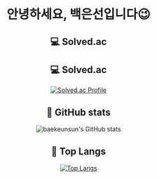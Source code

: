 <div align=center>

# 안녕하세요, 백은선입니다😉
   ## 💻 Solved.ac

## 💻 Solved.ac
   
[![Solved.ac Profile](http://mazassumnida.wtf/api/generate_badge?boj=eunsun5460)](https://solved.ac/eunsun5460/)   
   

## 💪 GitHub stats
   
![baekeunsun's GitHub stats](https://github-readme-stats.vercel.app/api?username=baekeunsun&show_icons=true&theme=dracula)

   
## 📑 Top Langs
   
[![Top Langs](https://github-readme-stats.vercel.app/api/top-langs/?username=baekeunsun&layout=compact)](https://github.com/baekeunsun/github-readme-stats)
</div>
